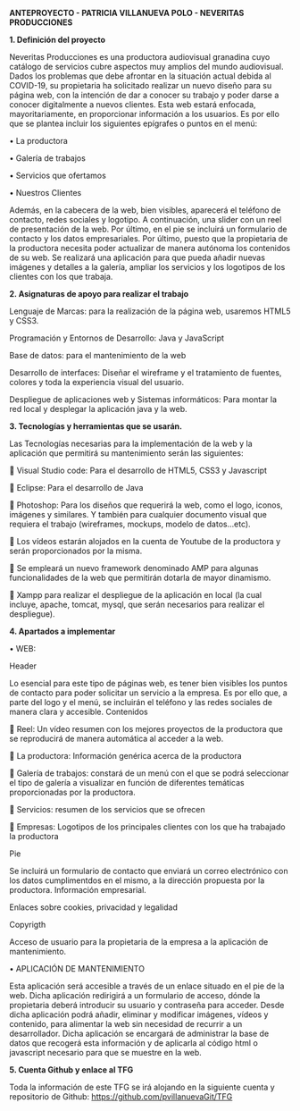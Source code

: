 <b>ANTEPROYECTO - PATRICIA VILLANUEVA POLO - NEVERITAS PRODUCCIONES</b>

<b>1.	Definición del proyecto</b>

Neveritas Producciones es una productora audiovisual granadina cuyo catálogo de servicios cubre aspectos muy amplios del mundo audiovisual. Dados los problemas que debe afrontar en la situación actual debida al COVID-19, su propietaria ha solicitado realizar un nuevo diseño para su página web, con la intención de dar a conocer su trabajo y poder darse a conocer digitalmente a nuevos clientes. 
Esta web estará enfocada, mayoritariamente, en proporcionar información a los usuarios. Es por ello que se plantea incluir los siguientes epígrafes o puntos en el menú:

•	La productora

•	Galería de trabajos

•	Servicios que ofertamos

•	Nuestros Clientes

Además, en la cabecera de la web, bien visibles, aparecerá el teléfono de contacto, redes sociales y logotipo. A continuación, una slider con un reel de presentación de la web. Por último, en el pie se incluirá un formulario de contacto y los datos empresariales.
Por último, puesto que la propietaria de la productora necesita poder actualizar de manera autónoma los contenidos de su web. Se realizará una aplicación para que pueda añadir nuevas imágenes y detalles a la galería, ampliar los servicios y los logotipos de los clientes con los que trabaja.

<b>2.	Asignaturas de apoyo para realizar el trabajo</b>

Lenguaje de Marcas: para la realización de la página web, usaremos HTML5 y CSS3.

Programación y Entornos de Desarrollo: Java y JavaScript

Base de datos: para el mantenimiento de la web

Desarrollo de interfaces: Diseñar el wireframe y el tratamiento de fuentes, colores y toda la experiencia visual del usuario. 

Despliegue de aplicaciones web y Sistemas informáticos: Para montar la red local y desplegar la aplicación java y la web.

<b>3.	Tecnologías y herramientas que se usarán. </b>

Las Tecnologías necesarias para la implementación de la web y la aplicación que permitirá su mantenimiento serán las siguientes:

	Visual Studio code: Para el desarrollo de HTML5, CSS3 y Javascript

	Eclipse: Para el desarrollo de Java

	Photoshop: Para los diseños que requerirá la web, como el logo, iconos, imágenes y similares. Y también para cualquier documento visual que requiera el trabajo (wireframes, mockups, modelo de datos…etc).

	Los vídeos estarán alojados en la cuenta de Youtube de la productora y serán proporcionados por la misma.

	Se empleará un nuevo framework denominado AMP para algunas funcionalidades de la web que permitirán dotarla de mayor dinamismo.

	Xampp para realizar el despliegue de la aplicación en local (la cual incluye, apache, tomcat, mysql, que serán necesarios para realizar el despliegue).

<b>4.	Apartados a implementar </b>

•	WEB:

Header

Lo esencial para este tipo de páginas web, es tener bien visibles los puntos de contacto para poder solicitar un servicio a la empresa. Es por ello que, a parte del logo y el menú, se incluirán el teléfono y las redes sociales de manera clara y accesible.
Contenidos

	Reel: Un vídeo resumen con los mejores proyectos de la productora que se reproducirá de manera automática al acceder a la web.

	La productora: Información genérica acerca de la productora

	Galería de trabajos: constará de un menú con el que se podrá seleccionar el tipo de galería a visualizar en función de diferentes temáticas proporcionadas por la productora.

	Servicios: resumen de los servicios que se ofrecen

	Empresas: Logotipos de los principales clientes con los que ha trabajado la productora

Pie

Se incluirá un formulario de contacto que enviará un correo electrónico con los datos cumplimentdos en el mismo, a la dirección propuesta por la productora.
Información empresarial.

Enlaces sobre cookies, privacidad y legalidad

Copyrigth

Acceso de usuario para la propietaria de la empresa a la aplicación de mantenimiento.


•	APLICACIÓN DE MANTENIMIENTO

Esta aplicación será accesible a través de un enlace situado en el pie de la web. Dicha aplicación redirigirá a un formulario de acceso, dónde la propietaria deberá introducir su usuario y contraseña para acceder.
Desde dicha aplicación podrá añadir, eliminar y modificar imágenes, vídeos y contenido, para alimentar la web sin necesidad de recurrir a un desarrollador.
Dicha aplicación se encargará de administrar la base de datos que recogerá esta información y de aplicarla al código html o javascript necesario para que se muestre en la web.

<b>5.	Cuenta Github y enlace al TFG</b>

Toda la información de este TFG se irá alojando en la siguiente cuenta y repositorio de Github: https://github.com/pvillanuevaGit/TFG
